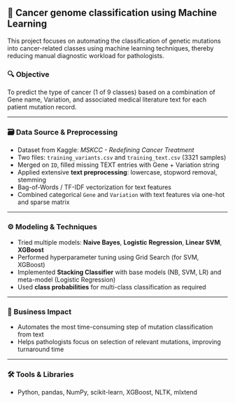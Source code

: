 ## 🧬 Cancer genome classification using Machine Learning  

This project focuses on automating the classification of genetic mutations into cancer-related classes using machine learning techniques, thereby reducing manual diagnostic workload for pathologists.

### 🔍 Objective
To predict the type of cancer (1 of 9 classes) based on a combination of Gene name, Variation, and associated medical literature text for each patient mutation record.

---

### 🗃️ Data Source & Preprocessing
- Dataset from Kaggle: *MSKCC - Redefining Cancer Treatment*
- Two files: `training_variants.csv` and `training_text.csv` (3321 samples)
- Merged on `ID`, filled missing TEXT entries with Gene + Variation string
- Applied extensive **text preprocessing**: lowercase, stopword removal, stemming
- Bag-of-Words / TF-IDF vectorization for text features
- Combined categorical `Gene` and `Variation` with text features via one-hot and sparse matrix

---

### ⚙️ Modeling & Techniques
- Tried multiple models: **Naive Bayes**, **Logistic Regression**, **Linear SVM**, **XGBoost**
- Performed hyperparameter tuning using Grid Search (for SVM, XGBoost)
- Implemented **Stacking Classifier** with base models (NB, SVM, LR) and meta-model (Logistic Regression)
- Used **class probabilities** for multi-class classification as required

---

### 🧾 Business Impact
- Automates the most time-consuming step of mutation classification from text
- Helps pathologists focus on selection of relevant mutations, improving turnaround time

---

### 🛠️ Tools & Libraries
- Python, pandas, NumPy, scikit-learn, XGBoost, NLTK, mlxtend
